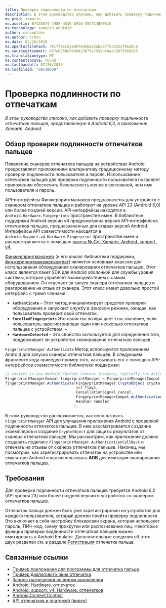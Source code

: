 ```yaml
---
title: Проверка подлинности по отпечаткам
description: В этом руководство описано, как добавить проверку подлинности отпечатков пальцев, представленную в Android 6,0, в приложение Xamarin. Android.
ms.prod: xamarin
ms.assetid: 6742D874-4988-4516-A946-D5C714B20A10
ms.technology: xamarin-android
author: conceptdev
ms.author: crdun
ms.date: 02/16/2018
ms.openlocfilehash: 7917f0cc03a4079d6b2adaba37fdc0332f8626c8
ms.sourcegitcommit: b07e0259d7b30413673a793ebf4aec2b75bb9285
ms.translationtype: MT
ms.contentlocale: ru-RU
ms.lasthandoff: 07/26/2019
ms.locfileid: "68510609"
---
```

# <a name="fingerprint-authentication"></a>Проверка подлинности по отпечаткам

_В этом руководство описано, как добавить проверку подлинности отпечатков пальцев, представленную в Android 6,0, в приложение Xamarin. Android._


## <a name="fingerprint-authentication-overview"></a>Обзор проверки подлинности отпечатков пальцев

Появление сканеров отпечатков пальцев на устройствах Android предоставляет приложениям альтернативу традиционному методу проверки подлинности пользователя и пароля. Использование отпечатков пальцев для проверки подлинности пользователя позволяет приложению обеспечить безопасность менее агрессивной, чем имя пользователя и пароль.

API-интерфейсы Финжерпринтманажер предназначены для устройств с сканером отпечатков пальцев и работают на уровне API 23 (Android 6,0) или более поздней версии. API-интерфейсы находятся в `Android.Hardware.Fingerprints` пространстве имен. В библиотеке поддержки Android версии v4 предусмотрена версия API-интерфейсов отпечатков пальцев, предназначенных для старых версий Android. Интерфейсы API совместимости находятся в `Android.Support.v4.Hardware.Fingerprint` пространстве имен и распространяются с помощью [пакета NuGet Xamarin. Android. support. v4](https://www.nuget.org/packages/Xamarin.Android.Support.v4/).

[Финжерпринтманажер](https://developer.android.com/reference/android/hardware/fingerprint/FingerprintManager.html) (и его аналог библиотеки поддержки, [финжерпринтманажеркомпат](https://developer.android.com/reference/android/support/v4/hardware/fingerprint/FingerprintManagerCompat.html)) является основным классом для использования оборудования сканирования отпечатков пальцев. Этот класс является пакет SDK для Android оболочкой для службы уровня системы, которая управляет взаимодействием с самим оборудованием. Он отвечает за запуск сканера отпечатков пальцев и реагирование на отзыв от сканера. Этот класс имеет довольно простой интерфейс с тремя членами:

* **`Authenticate`** &ndash; Этот метод инициализирует средство проверки оборудования и запускает службу в фоновом режиме, ожидая, как пользователь проверит свой отпечаток.
* **`EnrolledFingerprints`** Это свойство возвращает `true` значение, если пользователь зарегистрировал один или несколько отпечатков пальцев с устройством. &ndash;
* **`HardwareDetected`** &ndash; Это свойство используется для определения того, поддерживает ли устройство сканирование отпечатков пальцев.

`FingerprintManager.Authenticate` Метод используется приложением Android для запуска сканера отпечатков пальцев. В следующем фрагменте кода приведен пример того, как вызвать его с помощью API-интерфейсов совместимости библиотеки поддержки:

```csharp
// context is any Android.Content.Context instance, typically the Activity 
FingerprintManagerCompat fingerprintManager = FingerprintManagerCompat.From(context);
fingerprintManager.Authenticate(FingerprintManager.CryptoObject crypto,
                                int flags,
                                CancellationSignal cancel,
                                FingerprintManagerCompat.AuthenticationCallback callback,
                                Handler handler
                               );
```

В этом руководство рассказывается, как использовать `FingerprintManager` API для улучшения приложения Android с проверкой подлинности отпечатков пальцев. В нем рассматривается создание экземпляров и создание `CryptoObject` для защиты результатов от сканера отпечатков пальцев. Мы рассмотрим, как приложение должно создавать подкласс `FingerprintManager.AuthenticationCallback` и отвечать на отзывы от сканера отпечатков пальцев. Наконец, мы посмотрим, как зарегистрировать отпечаток на устройстве или эмуляторе Android и как использовать **ADB** для имитации сканирования отпечатков пальцев.

## <a name="requirements"></a>Требования

Для проверки подлинности отпечатков пальцев требуется Android 6,0 (API уровня 23) или более поздней версии и устройство со сканером отпечатков пальцев. 

Отпечаток пальца должен быть уже зарегистрирован на устройстве для каждого пользователя, который должен пройти проверку подлинности. Это включает в себя настройку блокировки экрана, которая использует пароль, ПИН-код, схему прокрутки или распознавание лиц. Некоторые функции проверки подлинности отпечатков пальцев можно имитировать в Android Emulator.  Дополнительные сведения об этих двух разделах см. в разделе [Регистрация](enrolling-fingerprint.md) отпечатка пальца. 






## <a name="related-links"></a>Связанные ссылки

- [Пример приложения для программы для отпечатка пальца](https://developer.xamarin.com/samples/monodroid/FingerprintGuide/)
- [Пример диалогового окна отпечатка](https://developer.xamarin.com/samples/monodroid/android-m/FingerprintDialog/)
- [Запрос разрешений во время выполнения](https://developer.android.com/training/permissions/requesting.html)
- [Android. Hardware. отпечаток](https://developer.android.com/reference/android/hardware/fingerprint/package-summary.html)
- [Android. support. v4. Hardware. отпечатков](https://developer.android.com/reference/android/support/v4/hardware/fingerprint/package-summary.html)
- [Android.Content.Context](xref:Android.Content.Context)
- [API отпечатков и платежей (видео)](https://youtu.be/VOn7VrTRlA4)

